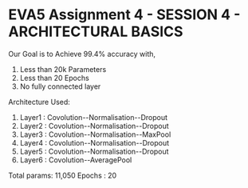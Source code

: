 # EVA5 Assignment 4 - SESSION 4 - ARCHITECTURAL BASICS
Our Goal is to Achieve 99.4% accuracy with,
1. Less than 20k Parameters
2. Less than 20 Epochs
3. No fully connected layer

Architecture Used:
1. Layer1 : Covolution--Normalisation--Dropout
2. Layer2 : Covolution--Normalisation--Dropout
3. Layer3 : Covolution--Normalisation--MaxPool
4. Layer4 : Covolution--Normalisation--Dropout
5. Layer5 : Covolution--Normalisation--Dropout
6. Layer6 : Covolution--AveragePool

Total params: 11,050
Epochs : 20
